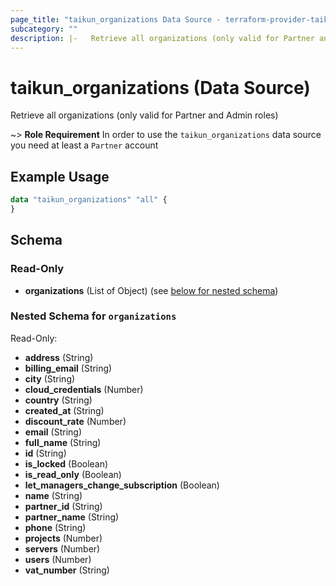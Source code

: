 ```yaml
---
page_title: "taikun_organizations Data Source - terraform-provider-taikun"
subcategory: ""
description: |-   Retrieve all organizations (only valid for Partner and Admin roles)
---
```


# taikun_organizations (Data Source)

Retrieve all organizations (only valid for Partner and Admin roles)

~> **Role Requirement** In order to use the `taikun_organizations` data source you need at least a `Partner` account

## Example Usage

```terraform
data "taikun_organizations" "all" {
}
```

<!-- schema generated by tfplugindocs -->
## Schema

### Read-Only

- **organizations** (List of Object) (see [below for nested schema](#nestedatt--organizations))

<a id="nestedatt--organizations"></a>
### Nested Schema for `organizations`

Read-Only:

- **address** (String)
- **billing_email** (String)
- **city** (String)
- **cloud_credentials** (Number)
- **country** (String)
- **created_at** (String)
- **discount_rate** (Number)
- **email** (String)
- **full_name** (String)
- **id** (String)
- **is_locked** (Boolean)
- **is_read_only** (Boolean)
- **let_managers_change_subscription** (Boolean)
- **name** (String)
- **partner_id** (String)
- **partner_name** (String)
- **phone** (String)
- **projects** (Number)
- **servers** (Number)
- **users** (Number)
- **vat_number** (String)


